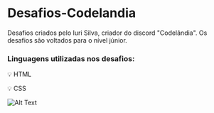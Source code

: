 # Desafios-Codelandia
Desafios criados pelo Iuri Silva, criador do discord "Codelândia". Os desafios são voltados para o nível júnior.


### Linguagens utilizadas nos desafios:

💡 HTML

💡 CSS


![Alt Text](https://media.giphy.com/media/xUPGcwdPRH2Lg6A2Ry/giphy.gif)


